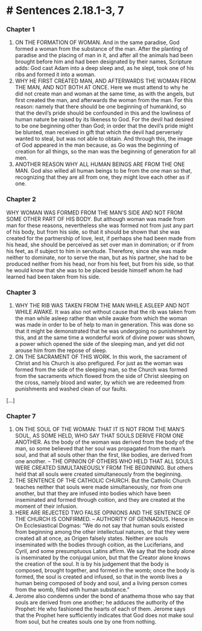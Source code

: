 # # Sentences 2.18.1-3, 7

### Chapter 1

1. ON THE FORMATION OF WOMAN. And in the same paradise, God formed a woman from the substance of the man. After the planting of paradise and the placing of man in it, and after all the animals had been brought before him and had been designated by their names, Scripture adds: God cast Adam into a deep sleep and, as he slept, took one of his ribs and formed it into a woman. 
2. WHY HE FIRST CREATED MAN, AND AFTERWARDS THE WOMAN FROM THE MAN, AND NOT BOTH AT ONCE. Here we must attend to why he did not create man and woman at the same time, as with the angels, but first created the man, and afterwards the woman from the man. For this reason: namely that there should be one beginning of humankind, so that the devil’s pride should be confounded in this and the lowliness of human nature be raised by its likeness to God. For the devil had desired to be one beginning other than God; in order that the devil’s pride might be blunted, man received in gift that which the devil had perversely wanted to steal, but was not able to obtain. And through this, the image of God appeared in the man because, as Go was the beginning of creation for all things, so the man was the beginning of generation for all men.
3. ANOTHER REASON WHY ALL HUMAN BEINGS ARE FROM THE ONE MAN. God also willed all human beings to be from the one man so that, recognizing that they are all from one, they might love each other as if one. 

### Chapter 2

WHY WOMAN WAS FORMED FROM THE MAN’S SIDE AND NOT FROM SOME OTHER PART OF HIS BODY. But although woman was made from man for these reasons, nevertheless she was formed not from just any part of his body, but from his side, so that it should be shown that she was created for the partnership of love, lest, if perhaps she had been made from his head, she should be perceived as set over man in domination; or if from his feet, as if subject to him in servitude. Therefore, since she was made neither to dominate, nor to serve the man, but as his partner, she had to be produced neither from his head, nor from his feet, but from his side, so that he would know that she was to be placed beside himself whom he had learned had been taken from his side. 

### Chapter 3

1. WHY THE RIB WAS TAKEN FROM THE MAN WHILE ASLEEP AND NOT WHILE AWAKE. It was also not without cause that the rib was taken from the man while asleep rather than while awake from which the woman was made in order to be of help to man in generation. This was done so that it might be demonstrated that he was undergoing no punishment by this, and at the same time a wonderful work of divine power was shown, a power which opened the side of the sleeping man, and yet did not arouse him from the repose of sleep.
2. ON THE SACRAMENT OF THIS WORK. In this work, the sacrament of Christ and his Church is also prefigured. For just as the woman was formed from the side of the sleeping man, so the Church was formed from the sacraments which flowed from the side of Christ sleeping on the cross, namely blood and water, by which we are redeemed from punishments and washed clean of our faults.

[…]

### Chapter 7

1. ON THE SOUL OF THE WOMAN: THAT IT IS NOT FROM THE MAN’S SOUL, AS SOME HELD, WHO SAY THAT SOULS DERIVE FROM ONE ANOTHER. As the body of the woman was derived from the body of the man, so some believed that her soul was propagated from the man’s soul, and that all souls other than the first, like bodies, are derived from one another. – THE OPINION OF OTHERS WHO HELD THAT ALL SOULS WERE CREATED SIMULTANEOUSLY FROM THE BEGINNING. But others held that all souls were created simultaneously from the beginning.
2. THE SENTENCE OF THE CATHOLIC CHURCH. But the Catholic Church teaches neither that souls were made simultaneously, nor from one another, but that they are infused into bodies which have been inseminated and formed through coition, and they are created at the moment of their infusion.
3. HERE ARE REJECTED TWO FALSE OPINIONS AND THE SENTENCE OF THE CHURCH IS CONFIRMED. – AUTHORITY OF GENNADIUS. Hence in On Ecclesiastical Dogmas: “We do not say that human souls existed from beginning among the other intellectual natures, or that they were created all at once, as Origen falsely states. Neither are souls inseminated with the bodies through coition, as the Luciferians, and Cyril, and some presumptuous Latins affirm. We say that the body alone is inseminated by the conjugal union, but that the Creator alone knows the creation of the soul. It is by his judgement that the body is composed, brought together, and formed in the womb; once the body is formed, the soul is created and infused, so that in the womb lives a human being composed of body and soul, and a living person comes from the womb, filled with human substance.”
4. Jerome also condemns under the bond of anathema those who say that souls are derived from one another; he adduces the authority of the Prophet: He who fashioned the hearts of each of them. Jerome says that the Prophet here sufficiently indicates that God does not make soul from soul, but he creates souls one by one from nothing.
